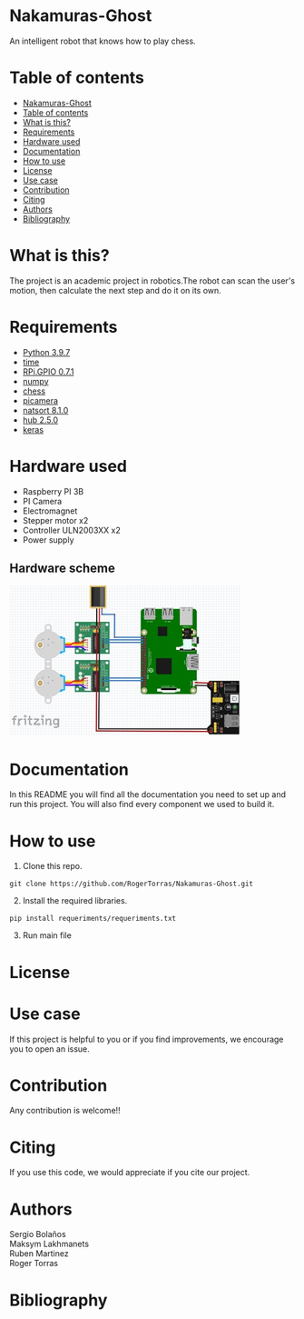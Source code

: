 # Nakamuras-Ghost

An intelligent robot that knows how to play chess.

# Table of contents
- [Nakamuras-Ghost](#nakamuras-ghost)
- [Table of contents](#table-of-contents)
- [What is this?](#what-is-this-)
- [Requirements](#requirements)
- [Hardware used](#hardware-used)
- [Documentation](#documentation)
- [How to use](#how-to-use)
- [License](#license)
- [Use case](#use-case)
- [Contribution](#contribution)
- [Citing](#citing)
- [Authors](#authors)
- [Bibliography](#bibliography)

# What is this?

The project is an academic project in robotics.The robot can scan the user's motion, then calculate the next step and do it on its own.

# Requirements

* [Python 3.9.7](https://www.python.org/downloads/release/python-397/)
* [time](https://docs.python.org/3/library/time.html)
* [RPi.GPIO 0.7.1](https://pypi.org/project/RPi.GPIO/)
* [numpy](https://numpy.org/)
* [chess](https://pypi.org/project/chess/)
* [picamera](https://picamera.readthedocs.io/en/release-1.13/)
* [natsort 8.1.0](https://pypi.org/project/natsort/)
* [hub 2.5.0](https://pypi.org/project/hub/)
* [keras](https://keras.io/)

# Hardware used

* Raspberry PI 3B
* PI Camera
* Electromagnet
* Stepper motor x2
* Controller ULN2003XX x2
* Power supply

## Hardware scheme
![alt text](https://github.com/RogerTorras/Nakamuras-Ghost/blob/main/hwscheme.jpg?raw=true)
# Documentation
In this README you will find all the documentation you need to set up and run this project.
You will also find every component we used to build it.

# How to use
1. Clone this repo.
```
git clone https://github.com/RogerTorras/Nakamuras-Ghost.git
```
2. Install the required libraries.
```
pip install requeriments/requeriments.txt
```
3. Run main file
# License

# Use case

If this project is helpful to you or if you find improvements, we encourage you to open an issue.

# Contribution

Any contribution is welcome!!

# Citing

If you use this code, we would appreciate if you cite our project.

# Authors

Sergio Bolaños<br />
Maksym Lakhmanets<br />
Ruben Martinez<br />
Roger Torras

# Bibliography
